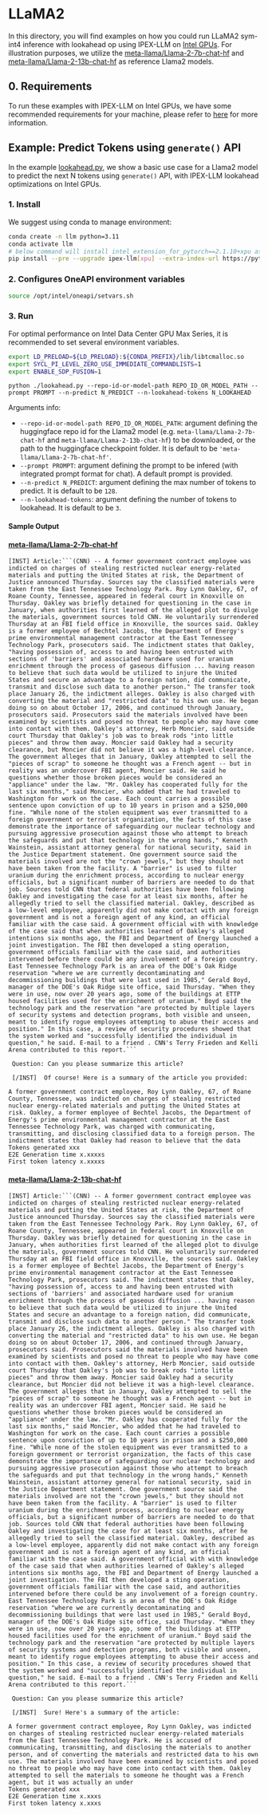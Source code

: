 # LLaMA2
In this directory, you will find examples on how you could run LLaMA2 sym-int4 inference with lookahead op using IPEX-LLM on [Intel GPUs](../README.md). For illustration purposes, we utilize the [meta-llama/Llama-2-7b-chat-hf](https://huggingface.co/meta-llama/Llama-2-7b-chat-hf) and [meta-llama/Llama-2-13b-chat-hf](https://huggingface.co/meta-llama/Llama-2-13b-chat-hf) as reference Llama2 models.

## 0. Requirements
To run these examples with IPEX-LLM on Intel GPUs, we have some recommended requirements for your machine, please refer to [here](../README.md#recommended-requirements) for more information.

## Example: Predict Tokens using `generate()` API
In the example [lookahead.py](./lookahead.py), we show a basic use case for a Llama2 model to predict the next N tokens using `generate()` API, with IPEX-LLM lookahead optimizations on Intel GPUs.
### 1. Install
We suggest using conda to manage environment:
```bash
conda create -n llm python=3.11
conda activate llm
# below command will install intel_extension_for_pytorch==2.1.10+xpu as default
pip install --pre --upgrade ipex-llm[xpu] --extra-index-url https://pytorch-extension.intel.com/release-whl/stable/xpu/us/
```
### 2. Configures OneAPI environment variables
```bash
source /opt/intel/oneapi/setvars.sh
```

### 3. Run

For optimal performance on Intel Data Center GPU Max Series, it is recommended to set several environment variables.
```bash
export LD_PRELOAD=${LD_PRELOAD}:${CONDA_PREFIX}/lib/libtcmalloc.so
export SYCL_PI_LEVEL_ZERO_USE_IMMEDIATE_COMMANDLISTS=1
export ENABLE_SDP_FUSION=1
```

```
python ./lookahead.py --repo-id-or-model-path REPO_ID_OR_MODEL_PATH --prompt PROMPT --n-predict N_PREDICT --n-lookahead-tokens N_LOOKAHEAD
```

Arguments info:
- `--repo-id-or-model-path REPO_ID_OR_MODEL_PATH`: argument defining the huggingface repo id for the Llama2 model (e.g. `meta-llama/Llama-2-7b-chat-hf` and `meta-llama/Llama-2-13b-chat-hf`) to be downloaded, or the path to the huggingface checkpoint folder. It is default to be `'meta-llama/Llama-2-7b-chat-hf'`.
- `--prompt PROMPT`: argument defining the prompt to be infered (with integrated prompt format for chat). A default prompt is provided.
- `--n-predict N_PREDICT`: argument defining the max number of tokens to predict. It is default to be `128`.
- `--n-lookahead-tokens`: argument defining the number of tokens to lookahead. It is 
default to be `3`.

#### Sample Output
#### [meta-llama/Llama-2-7b-chat-hf](https://huggingface.co/meta-llama/Llama-2-7b-chat-hf)
```log
[INST] Article:```(CNN) -- A former government contract employee was indicted on charges of stealing restricted nuclear energy-related materials and putting the United States at risk, the Department of Justice announced Thursday. Sources say the classified materials were taken from the East Tennessee Technology Park. Roy Lynn Oakley, 67, of Roane County, Tennessee, appeared in federal court in Knoxville on Thursday. Oakley was briefly detained for questioning in the case in January, when authorities first learned of the alleged plot to divulge the materials, government sources told CNN. He voluntarily surrendered Thursday at an FBI field office in Knoxville, the sources said. Oakley is a former employee of Bechtel Jacobs, the Department of Energy's prime environmental management contractor at the East Tennessee Technology Park, prosecutors said. The indictment states that Oakley, "having possession of, access to and having been entrusted with sections of 'barriers' and associated hardware used for uranium enrichment through the process of gaseous diffusion ... having reason to believe that such data would be utilized to injure the United States and secure an advantage to a foreign nation, did communicate, transmit and disclose such data to another person." The transfer took place January 26, the indictment alleges. Oakley is also charged with converting the material and "restricted data" to his own use. He began doing so on about October 17, 2006, and continued through January, prosecutors said. Prosecutors said the materials involved have been examined by scientists and posed no threat to people who may have come into contact with them. Oakley's attorney, Herb Moncier, said outside court Thursday that Oakley's job was to break rods "into little pieces" and throw them away. Moncier said Oakley had a security clearance, but Moncier did not believe it was a high-level clearance. The government alleges that in January, Oakley attempted to sell the "pieces of scrap" to someone he thought was a French agent -- but in reality was an undercover FBI agent, Moncier said. He said he questions whether those broken pieces would be considered an "appliance" under the law. "Mr. Oakley has cooperated fully for the last six months," said Moncier, who added that he had traveled to Washington for work on the case. Each count carries a possible sentence upon conviction of up to 10 years in prison and a $250,000 fine. "While none of the stolen equipment was ever transmitted to a foreign government or terrorist organization, the facts of this case demonstrate the importance of safeguarding our nuclear technology and pursuing aggressive prosecution against those who attempt to breach the safeguards and put that technology in the wrong hands," Kenneth Wainstein, assistant attorney general for national security, said in the Justice Department statement. One government source said the materials involved are not the "crown jewels," but they should not have been taken from the facility. A "barrier" is used to filter uranium during the enrichment process, according to nuclear energy officials, but a significant number of barriers are needed to do that job. Sources told CNN that federal authorities have been following Oakley and investigating the case for at least six months, after he allegedly tried to sell the classified material. Oakley, described as a low-level employee, apparently did not make contact with any foreign government and is not a foreign agent of any kind, an official familiar with the case said. A government official with with knowledge of the case said that when authorities learned of Oakley's alleged intentions six months ago, the FBI and Department of Energy launched a joint investigation. The FBI then developed a sting operation, government officials familiar with the case said, and authorities intervened before there could be any involvement of a foreign country. East Tennessee Technology Park is an area of the DOE's Oak Ridge reservation "where we are currently decontaminating and decommissioning buildings that were last used in 1985," Gerald Boyd, manager of the DOE's Oak Ridge site office, said Thursday. "When they were in use, now over 20 years ago, some of the buildings at ETTP housed facilities used for the enrichment of uranium." Boyd said the technology park and the reservation "are protected by multiple layers of security systems and detection programs, both visible and unseen, meant to identify rogue employees attempting to abuse their access and position." In this case, a review of security procedures showed that the system worked and "successfully identified the individual in question," he said. E-mail to a friend . CNN's Terry Frieden and Kelli Arena contributed to this report.``` 

 Question: Can you please summarize this article? 

 [/INST]  Of course! Here is a summary of the article you provided:

A former government contract employee, Roy Lynn Oakley, 67, of Roane County, Tennessee, was indicted on charges of stealing restricted nuclear energy-related materials and putting the United States at risk. Oakley, a former employee of Bechtel Jacobs, the Department of Energy's prime environmental management contractor at the East Tennessee Technology Park, was charged with communicating, transmitting, and disclosing classified data to a foreign person. The indictment states that Oakley had reason to believe that the data
Tokens generated xxx
E2E Generation time x.xxxxs
First token latency x.xxxxs
```

#### [meta-llama/Llama-2-13b-chat-hf](https://huggingface.co/meta-llama/Llama-2-13b-chat-hf)
```log
[INST] Article:```(CNN) -- A former government contract employee was indicted on charges of stealing restricted nuclear energy-related materials and putting the United States at risk, the Department of Justice announced Thursday. Sources say the classified materials were taken from the East Tennessee Technology Park. Roy Lynn Oakley, 67, of Roane County, Tennessee, appeared in federal court in Knoxville on Thursday. Oakley was briefly detained for questioning in the case in January, when authorities first learned of the alleged plot to divulge the materials, government sources told CNN. He voluntarily surrendered Thursday at an FBI field office in Knoxville, the sources said. Oakley is a former employee of Bechtel Jacobs, the Department of Energy's prime environmental management contractor at the East Tennessee Technology Park, prosecutors said. The indictment states that Oakley, "having possession of, access to and having been entrusted with sections of 'barriers' and associated hardware used for uranium enrichment through the process of gaseous diffusion ... having reason to believe that such data would be utilized to injure the United States and secure an advantage to a foreign nation, did communicate, transmit and disclose such data to another person." The transfer took place January 26, the indictment alleges. Oakley is also charged with converting the material and "restricted data" to his own use. He began doing so on about October 17, 2006, and continued through January, prosecutors said. Prosecutors said the materials involved have been examined by scientists and posed no threat to people who may have come into contact with them. Oakley's attorney, Herb Moncier, said outside court Thursday that Oakley's job was to break rods "into little pieces" and throw them away. Moncier said Oakley had a security clearance, but Moncier did not believe it was a high-level clearance. The government alleges that in January, Oakley attempted to sell the "pieces of scrap" to someone he thought was a French agent -- but in reality was an undercover FBI agent, Moncier said. He said he questions whether those broken pieces would be considered an "appliance" under the law. "Mr. Oakley has cooperated fully for the last six months," said Moncier, who added that he had traveled to Washington for work on the case. Each count carries a possible sentence upon conviction of up to 10 years in prison and a $250,000 fine. "While none of the stolen equipment was ever transmitted to a foreign government or terrorist organization, the facts of this case demonstrate the importance of safeguarding our nuclear technology and pursuing aggressive prosecution against those who attempt to breach the safeguards and put that technology in the wrong hands," Kenneth Wainstein, assistant attorney general for national security, said in the Justice Department statement. One government source said the materials involved are not the "crown jewels," but they should not have been taken from the facility. A "barrier" is used to filter uranium during the enrichment process, according to nuclear energy officials, but a significant number of barriers are needed to do that job. Sources told CNN that federal authorities have been following Oakley and investigating the case for at least six months, after he allegedly tried to sell the classified material. Oakley, described as a low-level employee, apparently did not make contact with any foreign government and is not a foreign agent of any kind, an official familiar with the case said. A government official with with knowledge of the case said that when authorities learned of Oakley's alleged intentions six months ago, the FBI and Department of Energy launched a joint investigation. The FBI then developed a sting operation, government officials familiar with the case said, and authorities intervened before there could be any involvement of a foreign country. East Tennessee Technology Park is an area of the DOE's Oak Ridge reservation "where we are currently decontaminating and decommissioning buildings that were last used in 1985," Gerald Boyd, manager of the DOE's Oak Ridge site office, said Thursday. "When they were in use, now over 20 years ago, some of the buildings at ETTP housed facilities used for the enrichment of uranium." Boyd said the technology park and the reservation "are protected by multiple layers of security systems and detection programs, both visible and unseen, meant to identify rogue employees attempting to abuse their access and position." In this case, a review of security procedures showed that the system worked and "successfully identified the individual in question," he said. E-mail to a friend . CNN's Terry Frieden and Kelli Arena contributed to this report.``` 

 Question: Can you please summarize this article? 

 [/INST]  Sure! Here's a summary of the article:

A former government contract employee, Roy Lynn Oakley, was indicted on charges of stealing restricted nuclear energy-related materials from the East Tennessee Technology Park. He is accused of communicating, transmitting, and disclosing the materials to another person, and of converting the materials and restricted data to his own use. The materials involved have been examined by scientists and posed no threat to people who may have come into contact with them. Oakley attempted to sell the materials to someone he thought was a French agent, but it was actually an under
Tokens generated xxx
E2E Generation time x.xxxs
First token latency x.xxxs
```
